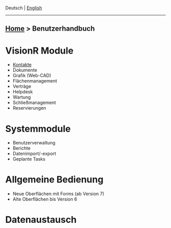 <!-- TITLE: Benutzerhandbuch -->
<!-- SUBTITLE: Dokumentation der VisionR Module -->

Deutsch | [English](/en/user-guide)

-----
[Home](/home) > Benutzerhandbuch
-----
# VisionR Module
* [Kontakte](/de/modules/contacts)
* Dokumente
* Grafik (Web-CAD)
* Flächenmanagement
* Verträge
* Helpdesk
* Wartung
* Schließmanagement
* Reservierungen
# Systemmodule
* Benutzerverwaltung
* Berichte
* Datenimport/-export
* Geplante Tasks
# Allgemeine Bedienung
* Neue Oberflächen mit Forms (ab Version 7)
* Alte Oberflächen bis Version 6
# Datenaustausch
